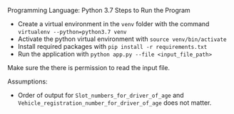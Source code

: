 Programming Language: Python 3.7
Steps to Run  the Program

- Create a virtual environment in the `venv` folder with  the command `virtualenv --python=python3.7 venv`
- Activate the python virtual environment with `source venv/bin/activate`
- Install required packages with `pip install -r requirements.txt`
- Run the application with `python app.py --file <input_file_path>`

Make sure the there is permission to read the input file.

Assumptions:

- Order of output for `Slot_numbers_for_driver_of_age` and `Vehicle_registration_number_for_driver_of_age` does not matter. 